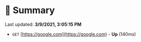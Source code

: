 # 📖 Summary
Last updated: **3/9/2021, 3:05:15 PM**

- `GET` [https://google.com](https://google.com) - **Up** (140ms)
